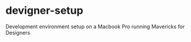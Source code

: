devigner-setup
==============

Development environment setup on a Macbook Pro running Mavericks for Designers

